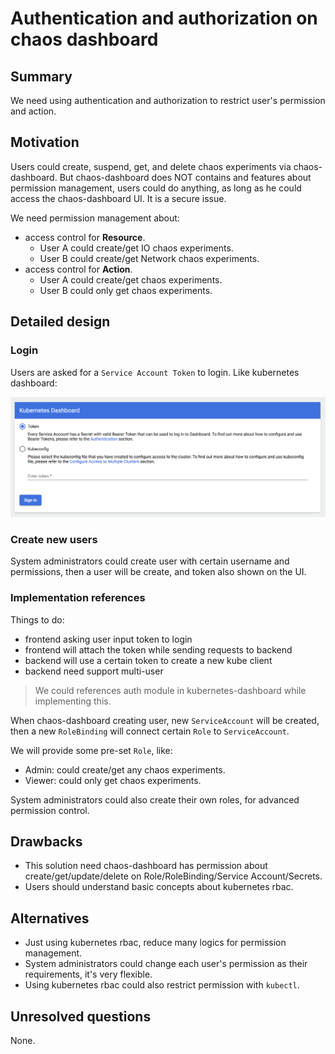 # Authentication and authorization on chaos dashboard

## Summary

We need using authentication and authorization to restrict user's permission and
action.

## Motivation

Users could create, suspend, get, and delete chaos experiments via chaos-dashboard.
But chaos-dashboard does NOT contains and features about permission management, users
could do anything, as long as he could access the chaos-dashboard UI. It is a secure
issue.

We need permission management about:

- access control for **Resource**.
  - User A could create/get IO chaos experiments.
  - User B could create/get Network chaos experiments.
- access control for **Action**.
  - User A could create/get chaos experiments.
  - User B could only get chaos experiments.

## Detailed design

### Login

Users are asked for a `Service Account Token` to login. Like kubernetes dashboard:

![kubernetes login](../media/kubernetes-dashboard-login.png)

### Create new users

System administrators could create user with certain username and permissions,
then a user will be create, and token also shown on the UI.

### Implementation references

Things to do:

- frontend asking user input token to login
- frontend will attach the token while sending requests to backend
- backend will use a certain token to create a new kube client
- backend need support multi-user

> We could references auth module in kubernetes-dashboard while implementing this.

When chaos-dashboard creating user, new `ServiceAccount` will be created, then a
new `RoleBinding` will connect certain `Role` to `ServiceAccount`.

We will provide some pre-set `Role`, like:

- Admin: could create/get any chaos experiments.
- Viewer: could only get chaos experiments.

System administrators could also create their own roles, for advanced permission
control.

## Drawbacks

- This solution need chaos-dashboard has permission about create/get/update/delete
  on Role/RoleBinding/Service Account/Secrets.
- Users should understand basic concepts about kubernetes rbac.

## Alternatives

- Just using kubernetes rbac, reduce many logics for permission management.
- System administrators could change each user's permission as their requirements,
  it's very flexible.
- Using kubernetes rbac could also restrict permission with `kubectl`.

## Unresolved questions

None.
